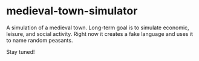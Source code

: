 # medieval-town-simulator

A simulation of a medieval town.  Long-term goal is to simulate economic, leisure, and social activity.  Right now it creates a fake language and uses it to name random peasants.

Stay tuned!